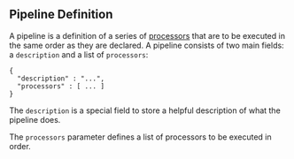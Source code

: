 ## Pipeline Definition

A pipeline is a definition of a series of [processors](ingest-processors.html "Processors") that are to be executed in the same order as they are declared. A pipeline consists of two main fields: a `description` and a list of `processors`:
    
    
    {
      "description" : "...",
      "processors" : [ ... ]
    }

The `description` is a special field to store a helpful description of what the pipeline does.

The `processors` parameter defines a list of processors to be executed in order.
